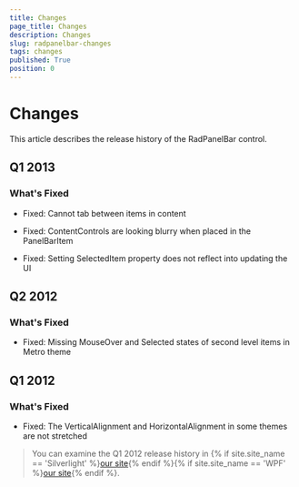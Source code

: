 ```yaml
---
title: Changes
page_title: Changes
description: Changes
slug: radpanelbar-changes
tags: changes
published: True
position: 0
---
```


# Changes

This article describes the release history of the RadPanelBar control.

## Q1 2013

### What's Fixed

* Fixed: Cannot tab between items in content

* Fixed: ContentControls are looking blurry when placed in the PanelBarItem

* Fixed: Setting SelectedItem property does not reflect into updating the UI

## Q2 2012

### What's Fixed

* Fixed: Missing MouseOver and Selected states of second level items in Metro theme

## Q1 2012

### What's Fixed

* Fixed: The VerticalAlignment and HorizontalAlignment in some themes are not stretched

>You can examine the Q1 2012 release history in {% if site.site_name == 'Silverlight' %}[our site](http://www.telerik.com/products/silverlight/whats-new/release_notes/q1-2012-version-2012-1-215-271395503.aspx){% endif %}{% if site.site_name == 'WPF' %}[our site](http://www.telerik.com/products/wpf/whats-new/release-history/q1-2012-version-2012-1-215-1506305735.aspx){% endif %}.
